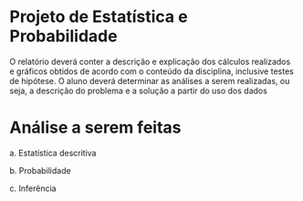 # Projeto de Estatística e Probabilidade

O relatório deverá conter a descrição e explicação dos cálculos realizados e gráficos obtidos de acordo com o conteúdo da disciplina, inclusive testes de hipótese. O aluno deverá determinar
as análises a serem realizadas, ou seja, a descrição do problema e a solução a partir do uso dos dados 

# Análise a serem feitas

a. Estatística descritiva

b. Probabilidade

c. Inferência
